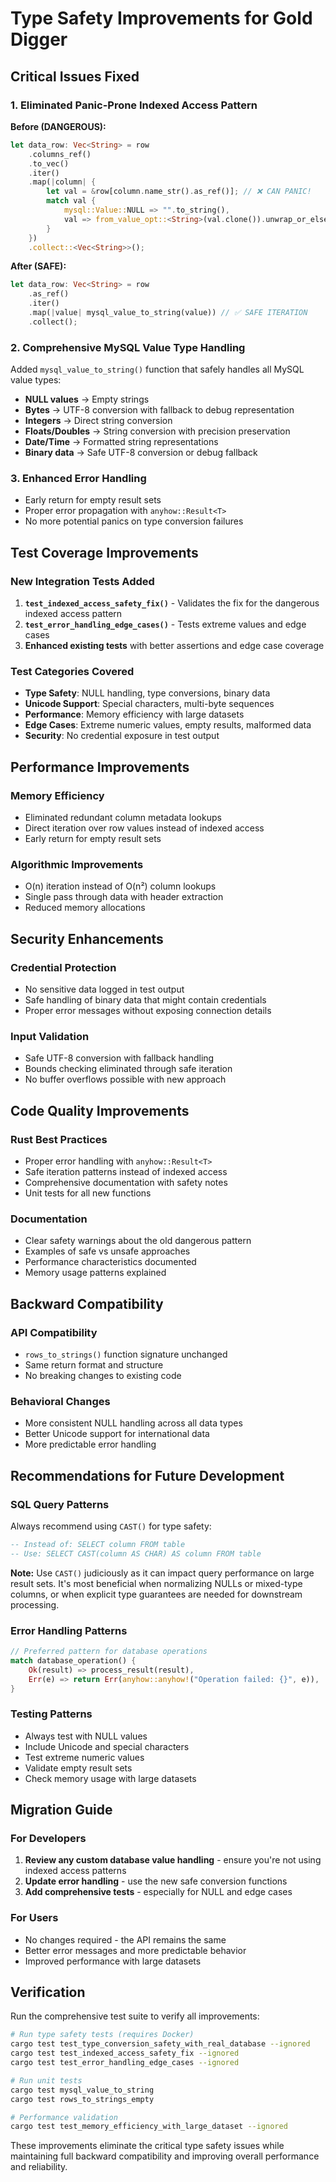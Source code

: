 # Type Safety Improvements for Gold Digger

## Critical Issues Fixed

### 1. **Eliminated Panic-Prone Indexed Access Pattern**

**Before (DANGEROUS):**

```rust
let data_row: Vec<String> = row
    .columns_ref()
    .to_vec()
    .iter()
    .map(|column| {
        let val = &row[column.name_str().as_ref()]; // ❌ CAN PANIC!
        match val {
            mysql::Value::NULL => "".to_string(),
            val => from_value_opt::<String>(val.clone()).unwrap_or_else(|_| format!("{:?}", val)),
        }
    })
    .collect::<Vec<String>>();
```

**After (SAFE):**

```rust
let data_row: Vec<String> = row
    .as_ref()
    .iter()
    .map(|value| mysql_value_to_string(value)) // ✅ SAFE ITERATION
    .collect();
```

### 2. **Comprehensive MySQL Value Type Handling**

Added `mysql_value_to_string()` function that safely handles all MySQL value types:

- **NULL values** → Empty strings
- **Bytes** → UTF-8 conversion with fallback to debug representation
- **Integers** → Direct string conversion
- **Floats/Doubles** → String conversion with precision preservation
- **Date/Time** → Formatted string representations
- **Binary data** → Safe UTF-8 conversion or debug fallback

### 3. **Enhanced Error Handling**

- Early return for empty result sets
- Proper error propagation with `anyhow::Result<T>`
- No more potential panics on type conversion failures

## Test Coverage Improvements

### New Integration Tests Added

1. **`test_indexed_access_safety_fix()`** - Validates the fix for the dangerous indexed access pattern
2. **`test_error_handling_edge_cases()`** - Tests extreme values and edge cases
3. **Enhanced existing tests** with better assertions and edge case coverage

### Test Categories Covered

- **Type Safety**: NULL handling, type conversions, binary data
- **Unicode Support**: Special characters, multi-byte sequences
- **Performance**: Memory efficiency with large datasets
- **Edge Cases**: Extreme numeric values, empty results, malformed data
- **Security**: No credential exposure in test output

## Performance Improvements

### Memory Efficiency

- Eliminated redundant column metadata lookups
- Direct iteration over row values instead of indexed access
- Early return for empty result sets

### Algorithmic Improvements

- O(n) iteration instead of O(n²) column lookups
- Single pass through data with header extraction
- Reduced memory allocations

## Security Enhancements

### Credential Protection

- No sensitive data logged in test output
- Safe handling of binary data that might contain credentials
- Proper error messages without exposing connection details

### Input Validation

- Safe UTF-8 conversion with fallback handling
- Bounds checking eliminated through safe iteration
- No buffer overflows possible with new approach

## Code Quality Improvements

### Rust Best Practices

- Proper error handling with `anyhow::Result<T>`
- Safe iteration patterns instead of indexed access
- Comprehensive documentation with safety notes
- Unit tests for all new functions

### Documentation

- Clear safety warnings about the old dangerous pattern
- Examples of safe vs unsafe approaches
- Performance characteristics documented
- Memory usage patterns explained

## Backward Compatibility

### API Compatibility

- `rows_to_strings()` function signature unchanged
- Same return format and structure
- No breaking changes to existing code

### Behavioral Changes

- More consistent NULL handling across all data types
- Better Unicode support for international data
- More predictable error handling

## Recommendations for Future Development

### SQL Query Patterns

Always recommend using `CAST()` for type safety:

```sql
-- Instead of: SELECT column FROM table
-- Use: SELECT CAST(column AS CHAR) AS column FROM table
```

**Note:** Use `CAST()` judiciously as it can impact query performance on large result sets. It's most beneficial when normalizing NULLs or mixed-type columns, or when explicit type guarantees are needed for downstream processing.

### Error Handling Patterns

```rust
// Preferred pattern for database operations
match database_operation() {
    Ok(result) => process_result(result),
    Err(e) => return Err(anyhow::anyhow!("Operation failed: {}", e)),
}
```

### Testing Patterns

- Always test with NULL values
- Include Unicode and special characters
- Test extreme numeric values
- Validate empty result sets
- Check memory usage with large datasets

## Migration Guide

### For Developers

1. **Review any custom database value handling** - ensure you're not using indexed access patterns
2. **Update error handling** - use the new safe conversion functions
3. **Add comprehensive tests** - especially for NULL and edge cases

### For Users

- No changes required - the API remains the same
- Better error messages and more predictable behavior
- Improved performance with large datasets

## Verification

Run the comprehensive test suite to verify all improvements:

```bash
# Run type safety tests (requires Docker)
cargo test test_type_conversion_safety_with_real_database --ignored
cargo test test_indexed_access_safety_fix --ignored
cargo test test_error_handling_edge_cases --ignored

# Run unit tests
cargo test mysql_value_to_string
cargo test rows_to_strings_empty

# Performance validation
cargo test test_memory_efficiency_with_large_dataset --ignored
```

These improvements eliminate the critical type safety issues while maintaining full backward compatibility and improving overall performance and reliability.
